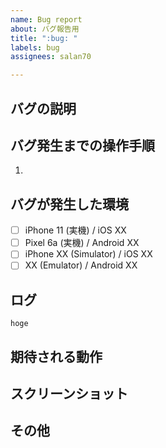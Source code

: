 ```yaml
---
name: Bug report
about: バグ報告用
title: ":bug: "
labels: bug
assignees: salan70

---
```


## バグの説明 

## バグ発生までの操作手順

1. 

## バグが発生した環境

- [ ] iPhone 11 (実機) / iOS XX
- [ ] Pixel 6a (実機) / Android XX
- [ ] iPhone XX (Simulator) / iOS XX
- [ ] XX (Emulator) / Android XX

## ログ
```
hoge
```

## 期待される動作

## スクリーンショット

## その他
